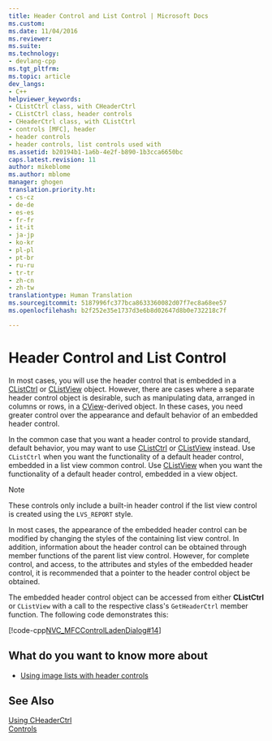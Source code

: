 ```yaml
---
title: Header Control and List Control | Microsoft Docs
ms.custom: 
ms.date: 11/04/2016
ms.reviewer: 
ms.suite: 
ms.technology:
- devlang-cpp
ms.tgt_pltfrm: 
ms.topic: article
dev_langs:
- C++
helpviewer_keywords:
- CListCtrl class, with CHeaderCtrl
- CListCtrl class, header controls
- CHeaderCtrl class, with CListCtrl
- controls [MFC], header
- header controls
- header controls, list controls used with
ms.assetid: b20194b1-1a6b-4e2f-b890-1b3cca6650bc
caps.latest.revision: 11
author: mikeblome
ms.author: mblome
manager: ghogen
translation.priority.ht:
- cs-cz
- de-de
- es-es
- fr-fr
- it-it
- ja-jp
- ko-kr
- pl-pl
- pt-br
- ru-ru
- tr-tr
- zh-cn
- zh-tw
translationtype: Human Translation
ms.sourcegitcommit: 5187996fc377bca8633360082d07f7ec8a68ee57
ms.openlocfilehash: b2f252e35e1737d3e6b8d02647d8b0e732218c7f

---
```

# Header Control and List Control
In most cases, you will use the header control that is embedded in a [CListCtrl](../mfc/reference/clistctrl-class.md) or [CListView](../mfc/reference/clistview-class.md) object. However, there are cases where a separate header control object is desirable, such as manipulating data, arranged in columns or rows, in a [CView](../mfc/reference/cview-class.md)-derived object. In these cases, you need greater control over the appearance and default behavior of an embedded header control.  
  
 In the common case that you want a header control to provide standard, default behavior, you may want to use [CListCtrl](../mfc/reference/clistctrl-class.md) or [CListView](../mfc/reference/clistview-class.md) instead. Use `CListCtrl` when you want the functionality of a default header control, embedded in a list view common control. Use [CListView](../mfc/reference/clistview-class.md) when you want the functionality of a default header control, embedded in a view object.  
  
> [!NOTE]
>  These controls only include a built-in header control if the list view control is created using the `LVS_REPORT` style.  
  
 In most cases, the appearance of the embedded header control can be modified by changing the styles of the containing list view control. In addition, information about the header control can be obtained through member functions of the parent list view control. However, for complete control, and access, to the attributes and styles of the embedded header control, it is recommended that a pointer to the header control object be obtained.  
  
 The embedded header control object can be accessed from either **CListCtrl** or `CListView` with a call to the respective class's `GetHeaderCtrl` member function. The following code demonstrates this:  
  
 [!code-cpp[NVC_MFCControlLadenDialog#14](../mfc/codesnippet/cpp/header-control-and-list-control_1.cpp)]  
  
## What do you want to know more about  
  
-   [Using image lists with header controls](../mfc/using-image-lists-with-header-controls.md)  
  
## See Also  
 [Using CHeaderCtrl](../mfc/using-cheaderctrl.md)   
 [Controls](../mfc/controls-mfc.md)




<!--HONumber=Jan17_HO2-->


